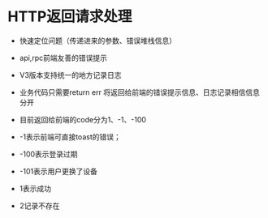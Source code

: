 # HTTP返回请求处理

* 快速定位问题（传递进来的参数、错误堆栈信息）
* api,rpc前端友善的错误提示  

* V3版本支持统一的地方记录日志
* 业务代码只需要return err 将返回给前端的错误提示信息、日志记录相信信息分开

* 目前返回给前端的code分为1、-1、-100
* -1表示前端可直接toast的错误； 
* -100表示登录过期
* -101表示用户更换了设备
* 1表示成功
* 2记录不存在

